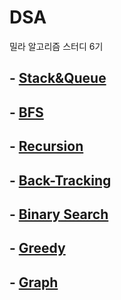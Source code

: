 # DSA
밀라 알고리즘 스터디 6기

## - [Stack&Queue](./Stack&Queue/Stack&Queue.md)
## - [BFS](./BFS/BFS.md)
## - [Recursion](./Recursion/Recursion.md)
## - [Back-Tracking](./BackTracking/BackTracking.md)
## - [Binary Search](./BinarySearch/BinarySearch.md)
## - [Greedy](./Greedy/Greedy.md)
## - [Graph](./Graph/Graph.md)